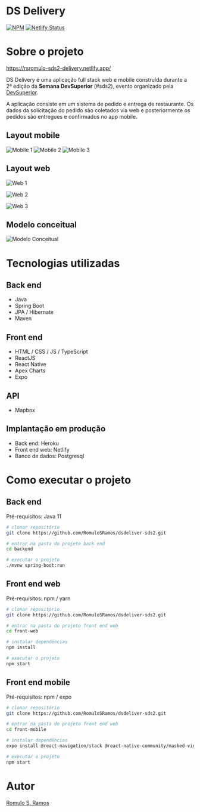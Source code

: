 # DS Delivery 
[![NPM](https://img.shields.io/npm/l/react)](https://github.com/RomuloSRamos/dsdeliver-sds2/blob/main/LICENSE) 
[![Netlify Status](https://api.netlify.com/api/v1/badges/d80069d0-31d1-4253-b62b-90212be743ae/deploy-status)](https://app.netlify.com/sites/rsromulo-sds2-delivery/deploys)
# Sobre o projeto

https://rsromulo-sds2-delivery.netlify.app/

DS Delivery é uma aplicação full stack web e mobile construída durante a 2ª edição da **Semana DevSuperior** (#sds2), evento organizado pela [DevSuperior](https://devsuperior.com "Site da DevSuperior").

A aplicação consiste em um sistema de pedido e entrega de restaurante. Os dados da solicitação do pedido são coletados via web e posteriormente os pedidos são entregues e confirmados no app mobile.

## Layout mobile
![Mobile 1](https://github.com/RomuloSRamos/assets/blob/main/dsdeliver-sds2/dsdelivery_mobile_001.jpg) 
![Mobile 2](https://github.com/RomuloSRamos/assets/blob/main/dsdeliver-sds2/dsdelivery_mobile_002.jpg)
![Mobile 3](https://github.com/RomuloSRamos/assets/blob/main/dsdeliver-sds2/dsdelivery_mobile_003.jpg)

## Layout web
![Web 1](https://github.com/RomuloSRamos/assets/blob/main/dsdeliver-sds2/sds2RomuloSRamos001.png)

![Web 2](https://github.com/RomuloSRamos/assets/blob/main/dsdeliver-sds2/sds2RomuloSRamos002.PNG)

![Web 3](https://github.com/RomuloSRamos/assets/blob/main/dsdeliver-sds2/sds2RomuloSRamos003.png)

## Modelo conceitual
![Modelo Conceitual](https://github.com/RomuloSRamos/assets/blob/main/dsdeliver-sds2/sds2RomuloSRamos_modelo-conceitual.png)

# Tecnologias utilizadas
## Back end
- Java
- Spring Boot
- JPA / Hibernate
- Maven
## Front end
- HTML / CSS / JS / TypeScript
- ReactJS
- React Native
- Apex Charts
- Expo
## API
- Mapbox
## Implantação em produção
- Back end: Heroku
- Front end web: Netlify
- Banco de dados: Postgresql

# Como executar o projeto

## Back end
Pré-requisitos: Java 11

```bash
# clonar repositório
git clone https://github.com/RomuloSRamos/dsdeliver-sds2.git

# entrar na pasta do projeto back end
cd backend

# executar o projeto
./mvnw spring-boot:run
```

## Front end web
Pré-requisitos: npm / yarn

```bash
# clonar repositório
git clone https://github.com/RomuloSRamos/dsdeliver-sds2.git

# entrar na pasta do projeto front end web
cd front-web

# instalar dependências
npm install

# executar o projeto
npm start
```

## Front end mobile
Pré-requisitos: npm / expo

```bash
# clonar repositório
git clone https://github.com/RomuloSRamos/dsdeliver-sds2.git

# entrar na pasta do projeto front end web
cd front-mobile

# instalar dependências
expo install @react-navigation/stack @react-native-community/masked-view react-native-screens react-native-gesture-handler @react-navigation/native expo-app-loading @expo-google-fonts/open-sans expo-font

# executar o projeto
npm start
```

# Autor

[Romulo S. Ramos](https://www.linkedin.com/in/romulo-s-ramos/ "Perfil Linkedin Romulo S. Ramos")
